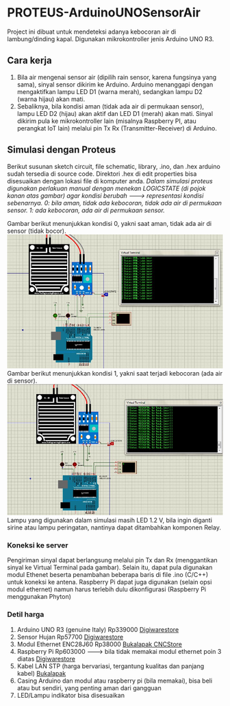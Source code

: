 # PROTEUS-ArduinoUNOSensorAir
Project ini dibuat untuk mendeteksi adanya kebocoran air di lambung/dinding kapal. Digunakan mikrokontroller jenis Arduino UNO R3.
## Cara kerja
1. Bila air mengenai sensor air (dipilih rain sensor, karena fungsinya yang sama), sinyal sensor dikirim ke Arduino. Arduino menanggapi dengan mengaktifkan lampu LED D1 (warna merah), sedangkan lampu D2 (warna hijau) akan mati. 
2. Sebaliknya, bila kondisi aman (tidak ada air di permukaan sensor), lampu LED D2 (hijau) akan aktif dan LED D1 (merah) akan mati. Sinyal dikirim pula ke mikrokontroller lain (misalnya Raspberry PI, atau perangkat IoT lain) melalui pin Tx Rx (Transmitter-Receiver) di Arduino.
## Simulasi dengan Proteus
Berikut susunan sketch circuit, file schematic, library, .ino, dan .hex arduino sudah tersedia di source code. Direktori .hex di edit properties bisa disesuaikan dengan lokasi file di komputer anda.
*Dalam simulasi proteus digunakan perlakuan manual dengan menekan LOGICSTATE (di pojok kanan atas gambar) agar kondisi berubah ---> representasi kondisi sebenarnya. 0: bila aman, tidak ada kebocoran, tidak ada air di permukaan sensor. 1: ada kebocoran, ada air di permukaan sensor.* 

Gambar berikut menunjukkan kondisi 0, yakni saat aman, tidak ada air di sensor (tidak bocor).
![Sketch](/images/schematics_aman.JPG)
Gambar berikut menunjukkan kondisi 1, yakni saat terjadi kebocoran (ada air di sensor).
![Sketch](/images/schematics_bocor.JPG)
Lampu yang digunakan dalam simulasi masih LED 1.2 V, bila ingin diganti sirine atau lampu peringatan, nantinya dapat ditambahkan komponen Relay.

### Koneksi ke server
Pengiriman sinyal dapat berlangsung melalui pin Tx dan Rx (menggantikan sinyal ke Virtual Terminal pada gambar). Selain itu, dapat pula digunakan modul Ethenet beserta penambahan beberapa baris di file .ino (C/C++) untuk koneksi ke antena. Raspberry Pi dapat juga digunakan (selain opsi modul ethernet) namun harus terlebih dulu dikonfigurasi (Raspberry Pi menggunakan Phyton)

### Detil harga
1. Arduino UNO R3 (genuine Italy) Rp339000 [Digiwarestore](https://digiwarestore.com/id/arduino-board/arduino-uno-rev3-442056.html)
2. Sensor Hujan Rp57700 [Digiwarestore](https://digiwarestore.com/id/sensor-other/rain-module-foliar-high-sensitive-sensor-module-for-arduino-compatible-296281.html)
3. Modul Ethernet ENC28J60 Rp38000 [Bukalapak CNCStore](https://www.bukalapak.com/p/elektronik/elektronik-lainnya/84447-jual-cnc-enc28j60-ethernet-lan-network-module-for-arduino-uno-mega)
4. Raspberry Pi Rp603000 ---> bila tidak memakai modul ethernet poin 3 diatas [Digiwarestore](https://digiwarestore.com/id/raspberry-board/raspberry-pi-3-model-b-made-in-uk-442316.html)
5. Kabel LAN STP (harga bervariasi, tergantung kualitas dan panjang kabel) [Bukalapak](https://www.bukalapak.com/products?search%5Bkeywords%5D=lan%20stp)
6. Casing Arduino dan modul atau raspberry pi (bila memakai), bisa beli atau but sendiri, yang penting aman dari gangguan
7. LED/Lampu indikator bisa disesuaikan
